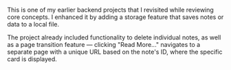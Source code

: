 This is one of my earlier backend projects that I revisited while reviewing core concepts. I enhanced it by adding a storage feature that saves notes or data to a local file.

The project already included functionality to delete individual notes, as well as a page transition feature — clicking "Read More..." navigates to a separate page with a unique URL based on the note's ID, where the specific card is displayed.
